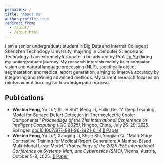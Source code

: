 ```yaml
---
permalink: /
title: "About me"
author_profile: true
redirect_from: 
  - /about/
  - /about.html
---
```


I am a senior undergraduate student in Big Data and Internet College at Shenzhen Technology University, majoring in Computer Science and Technology. I am extremely fortunate to be advised by Prof. [Lu Yu](https://lvyupku.github.io/) during my undergraduate journey. My research interests mainly lie in computer vision and natural language processing (NLP), specifically object segmentation and medical report generation, aiming to improve accuracy by integrating and refining advanced methods. My current research focuses on reinforcement learning for knowledge path retrieval.

## Publications

- **Wenbin Feng**, Yu Lu*, Shijie Shi*, Meng Li, Huilin Ge. "A Deep Learning Model for Surface Defect Detection in Thermoelectric Cooler Components." *Proceedings of the 21st International Conference on Intelligent Computing (ICIC 2025)*, Ningbo, China, July 26–29, 2025. Springer. [doi:10.1007/978-981-96-9921-6_14](https://doi.org/10.1007/978-981-96-9921-6_14) [📄 Paper](https://link.springer.com/chapter/10.1007/978-981-96-9921-6_14)
- **Wenbin Feng**, Yu Lu*, Xiaoqing Li, Shijie Shi, Yingjian Qi. "Multi-Stage Contrastive Training for Medical Report Generation: A Mamba-Based Multi-Modal Large Model." *Proceedings of the 2025 IEEE International Conference on Systems, Man, and Cybernetics (SMC)*, Vienna, Austria, October 5-8, 2025. [📄 Paper](/assets/SMC%202025.pdf)

